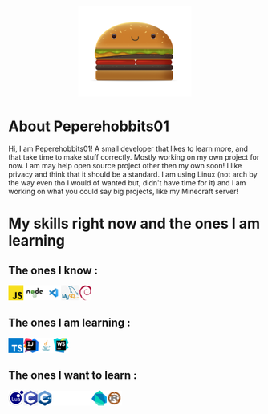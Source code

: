 <p align="center"><a target="_blank" href=""><img height="180" src="./Assets/Logo Pepere.png"></a></p>

# About Peperehobbits01

Hi, I am Peperehobbits01! A small developer that likes to learn more, and that take time to make stuff correctly. Mostly working on my own project for now. I am may help open source project other then my own soon! I like privacy and think that it should be a standard. I am using Linux (not arch by the way even tho I would of wanted but, didn't have time for it) and I am working on what you could say big projects, like my Minecraft server!

# My skills right now and the ones I am learning

## The ones I know :
<p align="left"><a target="_blank" href=""><img height="30" src="./Assets/javascript-logo.png"></a><img height="30" src="./Assets/Node.js-Logo.png"></a><img height="30" src="./Assets/visual-studio-code-logo.png"></a><img height="30" src="./Assets/mysql-logo.png"></a><img height="30" src="./Assets/debian-logo.png"></a></p>

## The ones I am learning :

<p align="left"><a target="_blank" href=""><img height="30" src="./Assets/typescript-logo.png"></a><img height="30" src="./Assets/intellij-idea-logo.png"></a><img height="30" src="./Assets/java-logo.png"></a><img height="30" src="./Assets/webstorm-svgrepo-com.svg"></a></p>

## The ones I want to learn :

<p align="left"><a target="_blank" href=""><img height="30" src="./Assets/Lua-Logo.png"></a><img height="30" src="./Assets/c-programming-language-logo.png"></a><img height="30" src="./Assets/C++-logo.png"></a><img height="30" src="./Assets/Go_dark.svg"></a><img height="30" src="./Assets/dart-svgrepo-com.svg"></a><img height="30" src="./Assets/rust-svgrepo-com.svg"></a></p>
